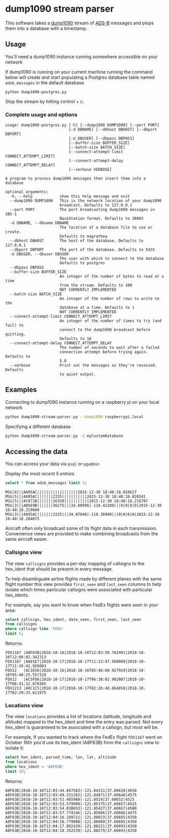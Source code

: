 # dump1090 stream parser

This software takes a [dump1090](https://github.com/antirez/dump1090) stream of
[ADS-B](https://en.wikipedia.org/wiki/Automatic_dependent_surveillance_%E2%80%93_broadcast)
messages and plops them into a database with a timestamp.

## Usage

You'll need a dump1090 instance running somewhere accessible on your network

If dump1090 is running on your current machine running the command
below will create and start populating a Postgres database table named
`adsb_messages` in the default database.

```
python dump1090-postgres.py
```

Stop the stream by hitting control + c.

### Complete usage and options

```
usage: dump1090-postgres.py [-h] [--dump1090 DUMP1090] [--port PORT]
                            [-d DBNAME] [--dbhost DBHOST] [--dbport DBPORT]
                            [-U DBUSER] [--dbpass DBPASS]
                            [--buffer-size BUFFER_SIZE]
                            [--batch-size BATCH_SIZE]
                            [--connect-attempt-limit CONNECT_ATTEMPT_LIMIT]
                            [--connect-attempt-delay CONNECT_ATTEMPT_DELAY]
                            [--verbose VERBOSE]

A program to process dump1090 messages then insert them into a database

optional arguments:
  -h, --help            show this help message and exit
  --dump1090 DUMP1090   This is the network location of your dump1090
                        broadcast. Defaults to 127.0.0.1
  --port PORT           The port broadcasting dump1090 messages in SBS-1
                        BaseStation format. Defaults to 30003
  -d DBNAME, --dbname DBNAME
                        The location of a database file to use or create.
                        Defaults to magrathea
  --dbhost DBHOST       The host of the database. Defaults to 127.0.0.1
  --dbport DBPORT       The port of the database. Defaults to 5433
  -U DBUSER, --dbuser DBUSER
                        The user with which to connect to the database
                        Defaults to postgres
  --dbpass DBPASS
  --buffer-size BUFFER_SIZE
                        An integer of the number of bytes to read at a time
                        from the stream. Defaults to 100
                        NOT CURRENTLY IMPLEMENTED
  --batch-size BATCH_SIZE
                        An integer of the number of rows to write to the
                        database at a time. Defaults to 1
                        NOT CURRENTLY IMPLEMENTED
  --connect-attempt-limit CONNECT_ATTEMPT_LIMIT
                        An integer of the number of times to try (and fail) to
                        connect to the dump1090 broadcast before quitting.
                        Defaults to 10
  --connect-attempt-delay CONNECT_ATTEMPT_DELAY
                        The number of seconds to wait after a failed
                        connection attempt before trying again. Defaults to
                        5.0
  --verbose             Print out the messages as they're received. Defaults
                        to quiet output.

```

## Examples

Connecting to dump1090 instance running on a raspberry pi on your local network

```sh
python dump1090-stream-parser.py --dump1090 raspberrypi.local
```

Specifying a different database

```sh
python dump1090-stream-parser.py -d myCustomDatabase
```

## Accessing the data

You can access your data via `psql` or `pgadmin`

*Display the most recent 5 entries*
```sql
select * from adsb_messages limit 5;
```

```
MSG|8|||AA95AC||||||||||||||||||2015-12-30 18:40:18.018627
MSG|5|||AA95AC|||||||2225|||||||||||2015-12-30 18:40:18.020241
MSG|5|||AC871B|||||||16350|||||||||||2015-12-30 18:40:18.216787
MSG|3|||AB5E9B|||||||36275|||34.00996|-118.42208|||0|0|0|0|2015-12-30 18:40:18.219800
MSG|3|||AA95AC|||||||2225|||34.07048|-118.36989|||0|0|0|0|2015-12-30 18:40:18.284075
```

Aircraft often only broadcast some of its flight data in each transmission.
Convenience views are provided to make combining broadcasts from the same aircraft easier.

### Callsigns view

The view `callsigns` provides a per-day mapping of callsigns to the
hex_ident that should be present in every message.

To help disambiguate airline flights made by different planes with the same
flight number this view provides `first_seen` and `last_seen` columns to help
isolate which times particular callsigns were associated with particular
hex_idents.

For example, say you want to know when FedEx flights were seen in your area:
```sql
select callsign, hex_ident, date_seen, first_seen, last_seen
from callsigns
where callsign like 'FDX%'
limit 5;
```
Returns:
```
FDX1167 |A8F63B|2018-10-16|2018-10-16T12:03:50.762491|2018-10-16T12:08:02.342313
FDX1167 |AA01E7|2018-10-17|2018-10-17T11:23:47.560089|2018-10-17T11:26:42.926003
FDX12   |AC1E56|2018-10-16|2018-10-16T05:46:00.927919|2018-10-16T05:48:25.557328
FDX12   |AC5FD6|2018-10-17|2018-10-17T06:38:02.982087|2018-10-17T06:41:12.678365
FDX1213 |A9C1C5|2018-10-17|2018-10-17T02:26:48.864018|2018-10-17T02:29:33.611975
```

### Locations view

The view `locations` provides a list of locations (latitude, longitude and
altitude) mapped to the hex_ident and time the entry was parsed. Not every
hex_ident is guaranteed to be associated with a callsign, but most will be.

For example, If you wanted to track where the FedEx flight `FDX1167` went on
October 16th you'd use its hex_ident (A8F63B) from the `callsigns` view to
isolate it:

```sql
select hex_ident, parsed_time, lon, lat, altitude
from locations
where hex_ident = 'A8F63B'
limit 10;
```
Returns:
```
A8F63B|2018-10-16T12:03:44.667583|-121.84311|37.60638|4650
A8F63B|2018-10-16T12:03:49.321162|-121.84871|37.60648|4575
A8F63B|2018-10-16T12:03:52.465988|-121.8524|37.60652|4525
A8F63B|2018-10-16T12:03:53.579999|-121.85375|37.60657|4525
A8F63B|2018-10-16T12:03:54.038653|-121.85427|37.60657|4500
A8F63B|2018-10-16T12:03:57.774146|-121.85866|37.60666|4475
A8F63B|2018-10-16T12:04:16.189721|-121.88023|37.60695|4350
A8F63B|2018-10-16T12:04:16.779088|-121.88089|37.60695|4350
A8F63B|2018-10-16T12:04:17.892429|-121.88221|37.60693|4350
A8F63B|2018-10-16T12:04:18.352539|-121.88279|37.60693|4350
```
